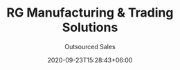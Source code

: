 ---
title: "RG Manufacturing & Trading Solutions
"
date: 2020-09-23T15:28:43+06:00
draft: false
country: "Philippines
"
description: "Teknomeal SpA specialises in developing technology solutions for our client’s food processing projects. Teknomeal works closely with the leading International equipment suppliers, which, coupled with the extensive expertise of our engineering team, helps to develop the optimum solution for our client’s application needs."
author: "Outsourced Sales"
# images: ["images/blog/branding-for-profit-book.jpg"]
keywords: ""
logo: "images/1.jpg"
address: "Unit L1 Km 23 Valley Town Center 
Ortigas Avenue Extn
San Isidro Taytar
Rizal 
Philippines 1920"
contact: "Renato Garcia

"
email: "info@rgmtsi.com

"
Phone:  "+63 2994 2692

"
Fax: "+63 2234 5956

​​​​​​​"
Website:  "www.rgmtsi.com"
---